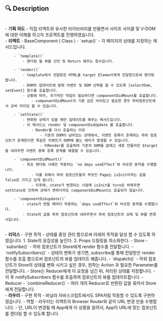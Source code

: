 ## 🔍 Description
<br>
- <strong>기획 의도</strong>
    - 직접 리액트와 유사한 라이브러리를 만들면서 사이프 사이클 및 V-DOM에 대한 이해를 하고자 프로젝트를 진행하였습니다.

<br>
- <strong>리액트</strong>
    - BaseComponent ( Class )
        - `setup()`
            - 각 페이지의 상태를 지정하는 메서드입니다.
        
        - `template()`
            - 렌더링 될 뷰를 선언 및 Return 해주는 함수입니다.
        
        - `render()`
            - template에서 전달받은 HTML을 target Element에게 전달함으로써 렌더링 합니다.
            - DOM의 업데이트에 맞춰 이벤트 및 DOM 선택을 할 수 있도록 [selectDom, setEvent] 함수를 호출합니다.
            - 상황에 따라, 추가적인 작업이 필요하다면 componentDidMount를 호출합니다.
                - componentDidMount의 기본 값은 비어있고 필요한 경우 하위컴포넌트에서 오버 라이딩 할 수 있습니다.
        
        - `setState()`
            - 변화된 상태가 있을 때만 업데이트를 해주는 메서드입니다.
            - 이 메서드는 render 및 componentDidUpdate 를 호출합니다.
                - Render를 다시 호출하는 이유
                    - 기존의 DOM이 남아있는 상태에서, 이벤트 등록이 존재하는 하위 컴포넌트가 존재한다면 똑같은 이벤트가 DOM에 붙는 에러가 발생할 수 있습니다.
                    - 이Render를 호출하여 기존의 DOM을 없애고 새로 만들어진 $target을 내려주면 이벤트 중복 등록 문제를 해결할 수 있습니다.
            
        - `componentDidMount()`
            - 최초 렌더링 시에만 작동하는 `no deps useEffect`와 비슷한 동작을 수행합니다.
                - 이를 위해서 하위 컴포넌트들의 부모인 Page는 isInit이라는 값을 false로 가지고 있게 됩니다.
                - 이후에, state가 변경되는 시점에 isInit을 ture로 바꿔주면 setState로 인하여 상태가 변하더라도 componentDidMount는 호출되지 않습니다.
        
        - `componentDidupdate()`
            - state가 변할 때마다 작동하는 `deps useEffect`와 비슷한 동작을 수행합니다.
            - State의 값을 하위 컴포넌트에 내려주면서 하위 컴포넌트의 상태 및 뷰를 변경시킵니다.
   
<br>
- <strong>리덕스</strong>
    - 구현 목적
        - 상태를 중앙 관리 함으로써 아래의 목적을 달성 할 수 있도록 하였습니다.
            1.   State의 응집성을 높인다.
            2. Props 드릴링을 최소화한다.
    - Store
        - `subsribe()`
            - 하위 컴포넌트가 Store에게 render 함수를 전달합니다.
        - `notifySubscribers()`
            - 상태의 변화가 생기면, subscribe를 통해 전달받은 render 함수를 호출 함으로써 컴포넌트의 뷰를 업데이트 해줍니다.
        - `dispatch()`
            - 하위 컴포넌트가 Store의 상태를 변화 시키고 싶은 경우, 원하는 Action 과 필요한 Parameter를 전달합니다.
            - Store는 Reducer에게 이 요청을 넘긴 뒤, 처리된 상태를 저장합니다.
            - 이 후 notifySubscribers 함수를 호출하여 컴포넌트의 뷰를 업데이트합니다.
    - Reducer
        - `combineReducer()`
            - 여러 개의 Reducer로 반환된 값을 묶어서 Store에게 전달합니다.


<br>
- <strong>라우터</strong> 
    - 구현 목적
        - 바닐라 자바스크립트에서도 SPA처럼 작동할 수 있도록 구현하였습니다.
    - 역할
        - 라우터는 리액트의 Browser Router와 같이 URL 변경 만을 수행합니다.
        - 단, URL이 변경될 때 App에게 이 상황을 알려서, App이 URL에 맞는 컴포넌트를 렌더링 할 수 있도록 합니다.
